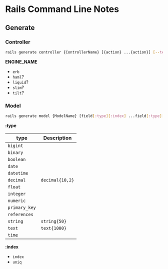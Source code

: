 # Rails Command Line Notes


## Generate

### Controller

```sh
rails generate controller {ControllerName} [{action} ...{action}] [--template-engine=ENGINE_NAME]
```

**ENGINE_NAME**

- `erb`
- `haml`?
- `liquid`?
- `slim`?
- `tilt`?

### Model

```sh
rails generate model {ModelName} [field[:type][:index] ...field[:type][:index]] [--no-timestamps] [--primary-key-type=PRIMARY_KEY_TYPE]
```

**:type**

| type | Description |
| ---- | ------------|
| `bigint` |  |
| `binary` |  |
| `boolean` |  |
| `date` |  |
| `datetime` |  |
| `decimal` | `decimal{10,2}` |
| `float` |  |
| `integer` |  |
| `numeric` |  |
| `primary_key` |  |
| `references` |  |
| `string` | `string{50}` |
| `text` | `text{1000}` |
| `time` |  |

**:index**

- `index`
- `uniq`
